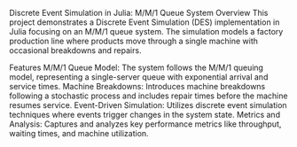 Discrete Event Simulation in Julia: M/M/1 Queue System
Overview
This project demonstrates a Discrete Event Simulation (DES) implementation in Julia focusing on an M/M/1 queue system. The simulation models a factory production line where products move through a single machine with occasional breakdowns and repairs.

Features
M/M/1 Queue Model: The system follows the M/M/1 queuing model, representing a single-server queue with exponential arrival and service times.
Machine Breakdowns: Introduces machine breakdowns following a stochastic process and includes repair times before the machine resumes service.
Event-Driven Simulation: Utilizes discrete event simulation techniques where events trigger changes in the system state.
Metrics and Analysis: Captures and analyzes key performance metrics like throughput, waiting times, and machine utilization.
